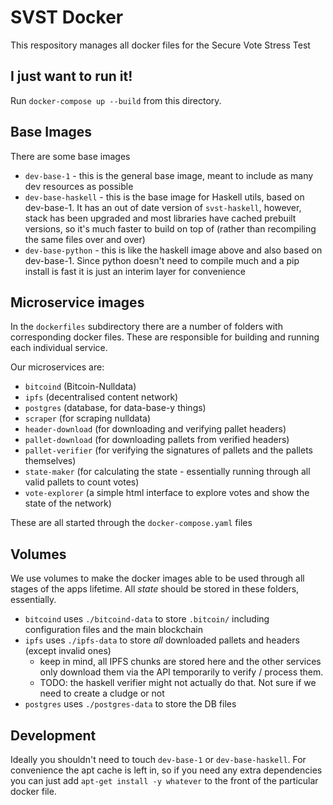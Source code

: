 # SVST Docker

This respository manages all docker files for the Secure Vote Stress Test

## I just want to run it!

Run `docker-compose up --build` from this directory.

## Base Images

There are some base images

* `dev-base-1` - this is the general base image, meant to include as many dev resources as possible
* `dev-base-haskell` - this is the base image for Haskell utils, based on dev-base-1. It has an out of date version of `svst-haskell`, however, stack has been upgraded and most libraries have cached prebuilt versions, so it's much faster to build on top of (rather than recompiling the same files over and over)
* `dev-base-python` - this is like the haskell image above and also based on dev-base-1. Since python doesn't need to compile much and a pip install is fast it is just an interim layer for convenience

## Microservice images

In the `dockerfiles` subdirectory there are a number of folders with corresponding docker files.
These are responsible for building and running each individual service.

Our microservices are:

* `bitcoind` (Bitcoin-Nulldata)
* `ipfs` (decentralised content network)
* `postgres` (database, for data-base-y things)
* `scraper` (for scraping nulldata)
* `header-download` (for downloading and verifying pallet headers)
* `pallet-download` (for downloading pallets from verified headers)
* `pallet-verifier` (for verifying the signatures of pallets and the pallets themselves)
* `state-maker` (for calculating the state - essentially running through all valid pallets to count votes)
* `vote-explorer` (a simple html interface to explore votes and show the state of the network)

These are all started through the `docker-compose.yaml` files

## Volumes

We use volumes to make the docker images able to be used through all stages of the apps lifetime. All _state_ should be stored in these folders, essentially.

* `bitcoind` uses `./bitcoind-data` to store `.bitcoin/` including configuration files and the main blockchain
* `ipfs` uses `./ipfs-data` to store _all_ downloaded pallets and headers (except invalid ones)
  * keep in mind, all IPFS chunks are stored here and the other services only download them via the API temporarily to verify / process them.
  * TODO: the haskell verifier might not actually do that. Not sure if we need to create a cludge or not
* `postgres` uses `./postgres-data` to store the DB files

## Development

Ideally you shouldn't need to touch `dev-base-1` or `dev-base-haskell`. For convenience the apt cache is left in, so if you need any extra dependencies you can just add `apt-get install -y whatever` to the front of the particular docker file.